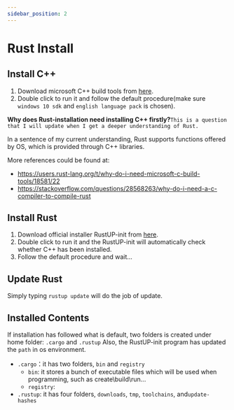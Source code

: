 ```yaml
---
sidebar_position: 2
---
```


# Rust Install
## Install C++
1. Download microsoft C++ build tools from [here](https://visualstudio.microsoft.com/visual-cpp-build-tools/).
2. Double click to run it and follow the default procedure(make sure ```windows 10 sdk``` and ```english language pack``` is chosen).


**Why does Rust-installation need installing C++ firstly?**```This is a question that I will update when I get a deeper understanding of Rust.```

In a sentence of my current understanding, Rust supports functions offered by OS, which is provided through C++ libraries. 

More references could be found at:
- https://users.rust-lang.org/t/why-do-i-need-microsoft-c-build-tools/18581/22
- https://stackoverflow.com/questions/28568263/why-do-i-need-a-c-compiler-to-compile-rust


## Install Rust
1. Download official installer RustUP-init from [here](https://www.rust-lang.org/tools/install).
2. Double click to run it and the RustUP-init will automatically check whether C++ has been installed.
3. Follow the default procedure and wait...

## Update Rust
Simply typing ```rustup update``` will do the job of update.

## Installed Contents
If installation has followed what is default, two folders is created under home folder: ```.cargo``` and ```.rustup```
Also, the RustUP-init program has updated the ```path``` in os environment.

- ```.cargo```：it has two folders, ```bin``` and ```registry```
    - ```bin```: it stores a bunch of executable files which will be used when programming, such as create\build\run...
    - ```registry```:
- ```.rustup```: it has four folders, ```downloads```, ```tmp```, ```toolchains```, and```update-hashes```
